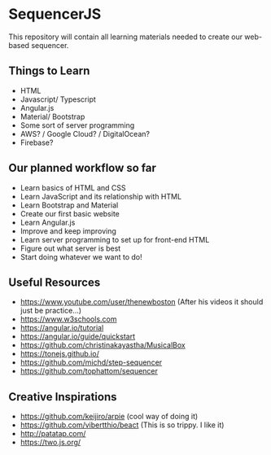 # SequencerJS
This repository will contain all learning materials needed to create our web-based sequencer.

## Things to Learn  
- HTML
- Javascript/ Typescript  
- Angular.js  
- Material/ Bootstrap
- Some sort of server programming  
- AWS? / Google Cloud? / DigitalOcean?  
- Firebase?

## Our planned workflow so far
- Learn basics of HTML and CSS
- Learn JavaScript and its relationship with HTML
- Learn Bootstrap and Material
- Create our first basic website
- Learn Angular.js
- Improve and keep improving
- Learn server programming to set up for front-end HTML
- Figure out what server is best
- Start doing whatever we want to do!

## Useful Resources
- https://www.youtube.com/user/thenewboston (After his videos it should just be practice...)
- https://www.w3schools.com
- https://angular.io/tutorial
- https://angular.io/guide/quickstart
- https://github.com/christinakayastha/MusicalBox
- https://tonejs.github.io/
- https://github.com/michd/step-sequencer
- https://github.com/tophattom/sequencer

## Creative Inspirations
- https://github.com/keijiro/arpie (cool way of doing it)
- https://github.com/vibertthio/beact (This is so trippy. I like it) 
- http://patatap.com/
- https://two.js.org/

